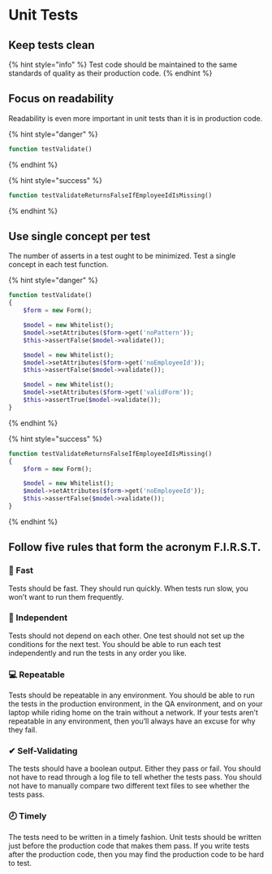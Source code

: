 # Unit Tests

## Keep tests clean

{% hint style="info" %}
Test code should be maintained to the same standards of quality as their production code.
{% endhint %}

## Focus on readability

Readability is even more important in unit tests than it is in production code.

{% hint style="danger" %}
```php
function testValidate()
```
{% endhint %}

{% hint style="success" %}
```php
function testValidateReturnsFalseIfEmployeeIdIsMissing()
```
{% endhint %}

## Use single concept per test

The number of asserts in a test ought to be minimized. Test a single concept in each test function.

{% hint style="danger" %}
```php
function testValidate()   
{   
    $form = new Form();  

    $model = new Whitelist();  
    $model->setAttributes($form->get('noPattern'));  
    $this->assertFalse($model->validate());  

    $model = new Whitelist();  
    $model->setAttributes($form->get('noEmployeeId'));  
    $this->assertFalse($model->validate());  

    $model = new Whitelist();  
    $model->setAttributes($form->get('validForm'));  
    $this->assertTrue($model->validate());  
}
```
{% endhint %}

{% hint style="success" %}
```php
function testValidateReturnsFalseIfEmployeeIdIsMissing()  
{  
    $form = new Form();  

    $model = new Whitelist();  
    $model->setAttributes($form->get('noEmployeeId'));  
    $this->assertFalse($model->validate());  
}
```
{% endhint %}

## Follow five rules that form the acronym F.I.R.S.T.

### 🏁 Fast

Tests should be fast. They should run quickly. When tests run slow, you won’t want to run them frequently.

### 👤 Independent

Tests should not depend on each other. One test should not set up the conditions for the next test. You should be able to run each test independently and run the tests in any order you like.

### 💻 Repeatable

Tests should be repeatable in any environment. You should be able to run the tests in the production environment, in the QA environment, and on your laptop while riding home on the train without a network. If your tests aren’t repeatable in any environment, then you’ll always have an excuse for why they fail.

### ✔ Self-Validating

The tests should have a boolean output. Either they pass or fail. You should not have to read through a log file to tell whether the tests pass. You should not have to manually compare two different text files to see whether the tests pass.

### 🕗 Timely

The tests need to be written in a timely fashion. Unit tests should be written just before the production code that makes them pass. If you write tests after the production code, then you may find the production code to be hard to test.

